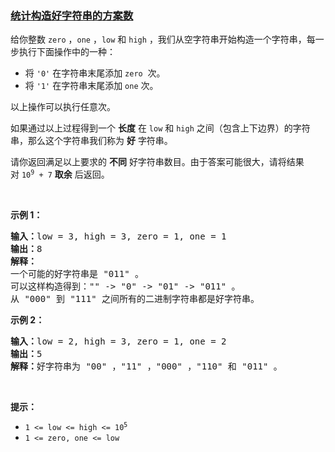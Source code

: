 ### [统计构造好字符串的方案数](https://leetcode-cn.com/problems/count-ways-to-build-good-strings)

<p>给你整数&nbsp;<code>zero</code>&nbsp;，<code>one</code>&nbsp;，<code>low</code>&nbsp;和&nbsp;<code>high</code>&nbsp;，我们从空字符串开始构造一个字符串，每一步执行下面操作中的一种：</p>

<ul>
	<li>将&nbsp;<code>'0'</code>&nbsp;在字符串末尾添加&nbsp;<code>zero</code>&nbsp; 次。</li>
	<li>将&nbsp;<code>'1'</code>&nbsp;在字符串末尾添加&nbsp;<code>one</code>&nbsp;次。</li>
</ul>

<p>以上操作可以执行任意次。</p>

<p>如果通过以上过程得到一个 <strong>长度</strong>&nbsp;在&nbsp;<code>low</code> 和&nbsp;<code>high</code>&nbsp;之间（包含上下边界）的字符串，那么这个字符串我们称为&nbsp;<strong>好</strong>&nbsp;字符串。</p>

<p>请你返回满足以上要求的 <strong>不同</strong>&nbsp;好字符串数目。由于答案可能很大，请将结果对&nbsp;<code>10<sup>9</sup> + 7</code>&nbsp;<strong>取余</strong>&nbsp;后返回。</p>

<p>&nbsp;</p>

<p><strong>示例 1：</strong></p>

<pre><b>输入：</b>low = 3, high = 3, zero = 1, one = 1
<b>输出：</b>8
<b>解释：</b>
一个可能的好字符串是 "011" 。
可以这样构造得到："" -&gt; "0" -&gt; "01" -&gt; "011" 。
从 "000" 到 "111" 之间所有的二进制字符串都是好字符串。
</pre>

<p><strong>示例 2：</strong></p>

<pre><b>输入：</b>low = 2, high = 3, zero = 1, one = 2
<b>输出：</b>5
<b>解释：</b>好字符串为 "00" ，"11" ，"000" ，"110" 和 "011" 。
</pre>

<p>&nbsp;</p>

<p><strong>提示：</strong></p>

<ul>
	<li><code>1 &lt;= low&nbsp;&lt;= high&nbsp;&lt;= 10<sup>5</sup></code></li>
	<li><code>1 &lt;= zero, one &lt;= low</code></li>
</ul>
